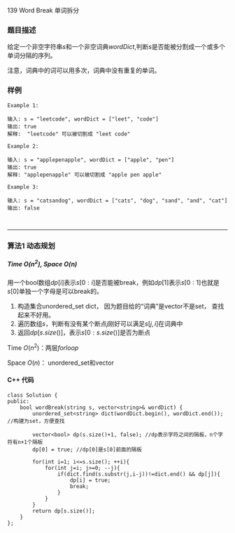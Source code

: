 139 Word Break 单词拆分

### 题目描述


给定一个非空字符串$s$和一个非空词典$wordDict$,判断$s$是否能被分割成一个或多个单词分隔的序列。

注意，词典中的词可以用多次，词典中没有重复的单词。



### 样例

```
Example 1:

输入: s = "leetcode", wordDict = ["leet", "code"]
输出: true
解释:  "leetcode" 可以被切割成 "leet code"

Example 2:

输入: s = "applepenapple", wordDict = ["apple", "pen"]
输出: true
解释: "applepenapple" 可以被切割成 "apple pen apple"

Example 3:

输入: s = "catsandog", wordDict = ["cats", "dog", "sand", "and", "cat"]
输出: false



```


----------

### 算法1 动态规划
#####  Time $O(n^2)$, Space $O(n)$

用一个bool数组$dp[i]$表示$s[0:i]$是否能被break，例如$dp[1]$表示$s[0:1]$也就是$s[0]$单独一个字母是可以break的。 

1. 构造集合unordered_set<string> dict， 因为题目给的“词典”是vector不是set， 查找起来不好用。
2. 遍历数组$s$，判断有没有某个断点$j$刚好可以满足$s[j,i]$在词典中
3. 返回$dp[s.size()]$，表示$s[0:s.size()]$是否为断点

Time $O(n^2)$：两层$for loop$

Space $O(n)$： unordered_set<string>和vector<bool>


#### C++ 代码
```
class Solution {
public:
    bool wordBreak(string s, vector<string>& wordDict) {
        unordered_set<string> dict(wordDict.begin(), wordDict.end()); //构建为set，方便查找

        vector<bool> dp(s.size()+1, false); //dp表示字符之间的隔板，n个字符有n+1个隔板
        dp[0] = true; //dp[0]是s[0]前面的隔板

        for(int i=1; i<=s.size(); ++i){
            for(int j=i; j>=0; --j){
                if(dict.find(s.substr(j,i-j))!=dict.end() && dp[j]){
                    dp[i] = true;
                    break;
                }
            }
        }
        return dp[s.size()];
    }
};

```


